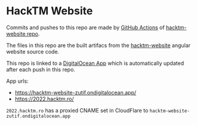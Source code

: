 # HackTM Website

Commits and pushes to this repo are made by [GitHub Actions](https://github.com/BanatIT/hacktm-website/blob/main/.github/workflows/main.yml) of [hacktm-website repo](https://github.com/BanatIT/hacktm-website).

The files in this repo are the built artifacs from the [hacktm-website](https://github.com/BanatIT/hacktm-website) angular website source code.

This repo is linked to a [DigitalOcean App](https://cloud.digitalocean.com/apps/7e3de23f-9d56-4ec4-9ff0-daa679f4ec1c/overview?i=cebb7f) which is automatically updated after each push in this repo.

App urls:
  * https://hacktm-website-zutif.ondigitalocean.app/
  * https://2022.hacktm.ro/  

`2022.hacktm.ro` has a proxied CNAME set in CloudFlare to `hacktm-website-zutif.ondigitalocean.app`
